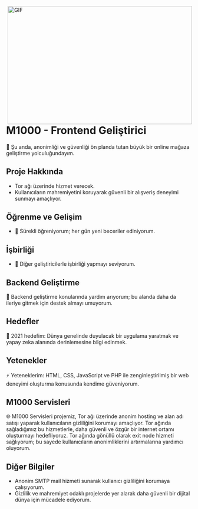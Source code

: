 <img align="right" alt="GIF" src="https://github.com/abhisheknaiidu/abhisheknaiidu/blob/master/code.gif?raw=true" width="500" height="320" />


# M1000 - Frontend Geliştirici

🔭 Şu anda, anonimliği ve güvenliği ön planda tutan büyük bir online mağaza geliştirme yolculuğundayım. 

## Proje Hakkında
- Tor ağı üzerinde hizmet verecek.
- Kullanıcıların mahremiyetini koruyarak güvenli bir alışveriş deneyimi sunmayı amaçlıyor.

## Öğrenme ve Gelişim
- 🌱 Sürekli öğreniyorum; her gün yeni beceriler ediniyorum.

## İşbirliği
- 👯 Diğer geliştiricilerle işbirliği yapmayı seviyorum.

## Backend Geliştirme
🤔 Backend geliştirme konularında yardım arıyorum; bu alanda daha da ileriye gitmek için destek almayı umuyorum.

## Hedefler
🥅 2021 hedefim: Dünya genelinde duyulacak bir uygulama yaratmak ve yapay zeka alanında derinlemesine bilgi edinmek.

## Yetenekler
⚡ Yeteneklerim: HTML, CSS, JavaScript ve PHP ile zenginleştirilmiş bir web deneyimi oluşturma konusunda kendime güveniyorum.

## M1000 Servisleri
🌐 M1000 Servisleri projemiz, Tor ağı üzerinde anonim hosting ve alan adı satışı yaparak kullanıcıların gizliliğini korumayı amaçlıyor. Tor ağında sağladığımız bu hizmetlerle, daha güvenli ve özgür bir internet ortamı oluşturmayı hedefliyoruz. Tor ağında gönüllü olarak exit node hizmeti sağlıyorum; bu sayede kullanıcıların anonimliklerini artırmalarına yardımcı oluyorum.

## Diğer Bilgiler
- Anonim SMTP mail hizmeti sunarak kullanıcı gizliliğini korumaya çalışıyorum.
- Gizlilik ve mahremiyet odaklı projelerde yer alarak daha güvenli bir dijital dünya için mücadele ediyorum.
